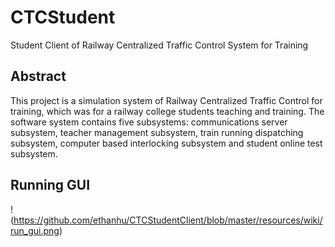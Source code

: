 # CTCStudent
Student Client of Railway Centralized Traffic Control System for Training

## Abstract
This project is a simulation system of Railway Centralized Traffic Control for training, which was for a railway college students teaching and training. The software system contains five subsystems: communications server subsystem, teacher management subsystem, train running dispatching subsystem, computer based interlocking subsystem and student online test subsystem.

## Running GUI
!(https://github.com/ethanhu/CTCStudentClient/blob/master/resources/wiki/run_gui.png)
